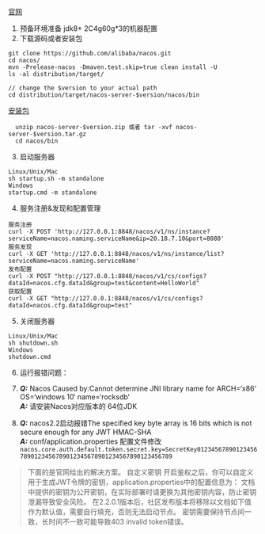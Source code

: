 ﻿[官网](https://nacos.io/zh-cn/docs/quick-start.html)
1. 预备环境准备 jdk8+  2C4g60g*3的机器配置
2. 下载源码或者安装包
```commandline
git clone https://github.com/alibaba/nacos.git
cd nacos/
mvn -Prelease-nacos -Dmaven.test.skip=true clean install -U  
ls -al distribution/target/

// change the $version to your actual path
cd distribution/target/nacos-server-$version/nacos/bin
```
[安装包](https://github.com/alibaba/nacos/releases)
```commandline
  unzip nacos-server-$version.zip 或者 tar -xvf nacos-server-$version.tar.gz
  cd nacos/bin
```
3. 启动服务器
```commandline
Linux/Unix/Mac
sh startup.sh -m standalone
Windows
startup.cmd -m standalone
```
4. 服务注册&发现和配置管理
```commandline
服务注册
curl -X POST 'http://127.0.0.1:8848/nacos/v1/ns/instance?serviceName=nacos.naming.serviceName&ip=20.18.7.10&port=8080'
服务发现
curl -X GET 'http://127.0.0.1:8848/nacos/v1/ns/instance/list?serviceName=nacos.naming.serviceName'
发布配置
curl -X POST "http://127.0.0.1:8848/nacos/v1/cs/configs?dataId=nacos.cfg.dataId&group=test&content=HelloWorld"
获取配置
curl -X GET "http://127.0.0.1:8848/nacos/v1/cs/configs?dataId=nacos.cfg.dataId&group=test"

```

5. 关闭服务器
```commandline
Linux/Unix/Mac
sh shutdown.sh
Windows
shutdown.cmd
```


6. 运行报错问题：
61. ***Q:*** Nacos Caused by:Cannot determine JNI library name for ARCH=‘x86‘ OS=‘windows 10‘ name=‘rocksdb‘  
***A:*** 请安装Nacos对应版本的 64位JDK 


62. ***Q:*** nacos2.2启动报错The specified key byte array is 16 bits which is not secure enough for any JWT HMAC-SHA  
***A:*** conf/application.properties 配置文件修改  
`nacos.core.auth.default.token.secret.key=SecretKey012345678901234567890123456789012345678901234567890123456789`
> 下面的是官网给出的解决方案。 自定义密钥 开启鉴权之后，你可以自定义用于生成JWT令牌的密钥，application.properties中的配置信息为：
> 文档中提供的密钥为公开密钥，在实际部署时请更换为其他密钥内容，防止密钥泄漏导致安全风险。
> 在2.2.0.1版本后，社区发布版本将移除以文档如下值作为默认值，需要自行填充，否则无法启动节点。
> 密钥需要保持节点间一致，长时间不一致可能导致403 invalid token错误。
